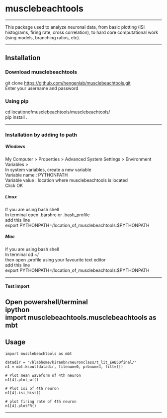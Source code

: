 # musclebeachtools
---
This package used to analyze neuronal data, from basic plotting
 (ISI histograms, firing rate, cross correlation),
 to hard core computational work (ising models, branching ratios, etc).  

---
## Installation

### Download musclebeachtools
git clone https://github.com/hengenlab/musclebeachtools.git  
Enter your username and password

### Using pip
cd locationofmusclebeachtools/musclebeachtools/  
pip install .


---
### Installation by adding to path

##### Windows
My Computer > Properties > Advanced System Settings > Environment Variables >  
In system variables, create a new variable  
    Variable name  : PYTHONPATH  
    Variable value : location where musclebeachtools is located  
    Click OK


##### Linux
If you are using bash shell  
In terminal open .barshrc or .bash_profile  
add this line  
export PYTHONPATH=/location_of_musclebeachtools:$PYTHONPATH


##### Mac
If you are using bash shell  
In terminal cd ~/  
then open  .profile using your favourite text editor  
add this line  
export PYTHONPATH=/location_of_musclebeachtools:$PYTHONPATH


---
#### Test import    
Open powershell/terminal     
    ipython    
    import musclebeachtools.musclebeachtools as mbt   
---

## Usage
```
import musclebeachtools as mbt

datadir = "/hlabhome/kiranbn/neuronclass/t_lit_EAB50final/"
n1 = mbt.ksout(datadir, filenum=0, prbnum=4, filt=[])

# Plot mean waveform of 4th neuron
n1[4].plot_wf()

# Plot isi of 4th neuron
n1[4].isi_hist()

# plot firing rate of 4th neuron
n1[4].plotFR()

```
---
